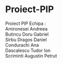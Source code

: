 # Proiect-PIP
Proiect PIP 
Echipa :\
         Amironesei Andreea\
         Butincu Doru Gabriel\
         Sirbu Dragos Daniel\
         Condurachi Ana\
         Dascalescu Tudor Ion\
         Scriminti Augustin Petrut

